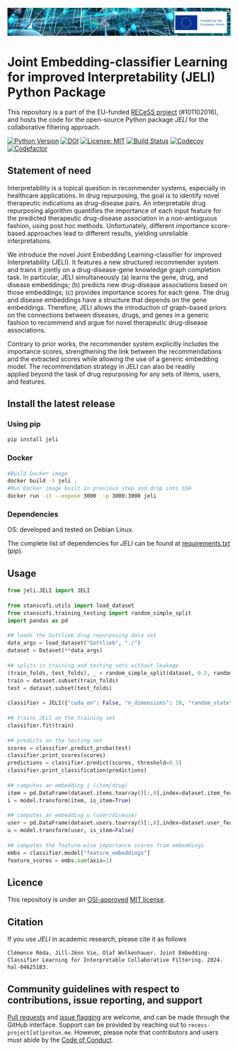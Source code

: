 ![funding logo](https://raw.githubusercontent.com/RECeSS-EU-Project/RECeSS-EU-Project.github.io/main/assets/images/header%2BEU_rescale.jpg)

# Joint Embedding-classifier Learning for improved Interpretability (JELI) Python Package

This repository is a part of the EU-funded [RECeSS project](https://recess-eu-project.github.io) (#101102016), and hosts the code for the open-source Python package *JELI* for the collaborative filtering approach.

[![Python Version](https://img.shields.io/badge/python-3.8%7C3.9-pink)](https://img.shields.io/badge/python-3.8%7C3.9-pink) [![DOI](https://zenodo.org/badge/DOI/10.5281/zenodo.12193722.svg)](https://doi.org/10.5281/zenodo.12193722) [![License: MIT](https://img.shields.io/badge/License-MIT-yellow.svg)](https://opensource.org/licenses/MIT) [![Build Status](https://github.com/recess-eu-project/jeli/actions/workflows/post-push-test.yml/badge.svg)](https://github.com/recess-eu-project/jeli/actions/workflows/post-push-test.yml) [![Codecov](https://codecov.io/github/recess-eu-project/jeli/coverage.svg?branch=master)](https://codecov.io/github/recess-eu-project/jeli?branch=master) [![Codefactor](https://www.codefactor.io/repository/github/recess-eu-project/jeli/badge?style=plastic)](https://www.codefactor.io/repository/github/recess-eu-project/jeli) 

## Statement of need 

Interpretability is a topical question in recommender systems, especially in healthcare applications. In drug repurposing, the goal is to identify novel therapeutic indications as drug-disease pairs. An interpretable drug repurposing algorithm quantifies the importance of each input feature for the predicted therapeutic drug-disease association in a non-ambiguous fashion, using post hoc methods. Unfortunately, different importance score-based approaches lead to different results, yielding unreliable interpretations.

We introduce the novel Joint Embedding Learning-classifier for improved Interpretability (JELI). It features a new structured recommender system and trains it jointly on a drug-disease-gene knowledge graph completion task. In particular, JELI simultaneously (a) learns the gene, drug, and disease embeddings; (b) predicts new drug-disease associations based on those embeddings; (c) provides importance scores for each gene. The drug and disease embeddings have a structure that depends on the gene embeddings. Therefore, JELI allows the introduction of graph-based priors on the connections between diseases, drugs, and genes in a generic fashion to recommend and argue for novel therapeutic drug-disease associations. 

Contrary to prior works, the recommender system explicitly includes the importance scores, strengthening the link between the recommendations and the extracted scores while allowing the use of a generic embedding model. The recommendation strategy in JELI can also be readily applied beyond the task of drug repurposing for any sets of items, users, and features.

## Install the latest release

### Using pip

```bash
pip install jeli
```

### Docker

```bash
#Build Docker image
docker build -t jeli .
#Run Docker image built in previous step and drop into SSH
docker run -it --expose 3000  -p 3000:3000 jeli
```

### Dependencies

OS: developed and tested on Debian Linux.

The complete list of dependencies for *JELI* can be found at [requirements.txt](https://raw.githubusercontent.com/RECeSS-EU-Project/JELI/master/pip/requirements.txt) (pip).

## Usage

```python
from jeli.JELI import JELI

from stanscofi.utils import load_dataset
from stanscofi.training_testing import random_simple_split
import pandas as pd

## loads the Gottlieb drug repurposing data set
data_args = load_dataset("Gottlieb", "./")
dataset = Dataset(**data_args)

## splits in training and testing sets without leakage
(train_folds, test_folds), _ = random_simple_split(dataset, 0.2, random_state=1234)
train = dataset.subset(train_folds)
test = dataset.subset(test_folds)

classifier = JELI({"cuda_on": False, "n_dimensions": 10, "random_state": 1234, "epochs": 25})

## trains JELI on the training set
classifier.fit(train)

## predicts on the testing set
scores = classifier.predict_proba(test)
classifier.print_scores(scores)
predictions = classifier.predict(scores, threshold=0.5)
classifier.print_classification(predictions)

## computes an embedding i (item/drug)
item = pd.DataFrame(dataset.items.toarray()[:,0],index=dataset.item_features,columns=["0"])
i = model.transform(item, is_item=True)

## computes an embedding u (user/disease)
user = pd.DataFrame(dataset.users.toarray()[:,0],index=dataset.user_features,columns=["0"])
u = model.transform(user, is_item=False)

## computes the feature-wise importance scores from embeddings
embs = classifier.model["feature_embeddings"]
feature_scores = embs.sum(axis=1)
```

## Licence

This repository is under an [OSI-approved](https://opensource.org/licenses/) [MIT license](https://raw.githubusercontent.com/RECeSS-EU-Project/JELI/master/LICENSE). 

## Citation

If you use *JELI* in academic research, please cite it as follows

```
Clémence Réda, Jill-Jênn Vie, Olaf Wolkenhauer. Joint Embedding-Classifier Learning for Interpretable Collaborative Filtering. 2024. hal-04625183.
```

## Community guidelines with respect to contributions, issue reporting, and support

[Pull requests](https://github.com/RECeSS-EU-Project/JELI/pulls) and [issue flagging](https://github.com/RECeSS-EU-Project/JELI/issues) are welcome, and can be made through the GitHub interface. Support can be provided by reaching out to ``recess-project[at]proton.me``. However, please note that contributors and users must abide by the [Code of Conduct](https://github.com/RECeSS-EU-Project/JELI/blob/master/CODE%20OF%20CONDUCT.md).

